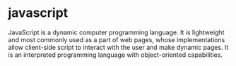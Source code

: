 # javascript
JavaScript is a dynamic computer programming language. It is lightweight and most commonly used as a part of web pages,
whose implementations allow client-side script to interact with the user and make dynamic pages. 
It is an interpreted programming language with object-oriented capabilities.
